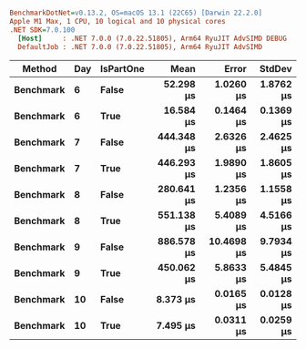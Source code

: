 ``` ini

BenchmarkDotNet=v0.13.2, OS=macOS 13.1 (22C65) [Darwin 22.2.0]
Apple M1 Max, 1 CPU, 10 logical and 10 physical cores
.NET SDK=7.0.100
  [Host]     : .NET 7.0.0 (7.0.22.51805), Arm64 RyuJIT AdvSIMD DEBUG
  DefaultJob : .NET 7.0.0 (7.0.22.51805), Arm64 RyuJIT AdvSIMD


```
|    Method | Day | IsPartOne |       Mean |      Error |    StdDev |
|---------- |---- |---------- |-----------:|-----------:|----------:|
| **Benchmark** |   **6** |     **False** |  **52.298 μs** |  **1.0260 μs** | **1.8762 μs** |
| **Benchmark** |   **6** |      **True** |  **16.584 μs** |  **0.1464 μs** | **0.1369 μs** |
| **Benchmark** |   **7** |     **False** | **444.348 μs** |  **2.6326 μs** | **2.4625 μs** |
| **Benchmark** |   **7** |      **True** | **446.293 μs** |  **1.9890 μs** | **1.8605 μs** |
| **Benchmark** |   **8** |     **False** | **280.641 μs** |  **1.2356 μs** | **1.1558 μs** |
| **Benchmark** |   **8** |      **True** | **551.138 μs** |  **5.4089 μs** | **4.5166 μs** |
| **Benchmark** |   **9** |     **False** | **886.578 μs** | **10.4698 μs** | **9.7934 μs** |
| **Benchmark** |   **9** |      **True** | **450.062 μs** |  **5.8633 μs** | **5.4845 μs** |
| **Benchmark** |  **10** |     **False** |   **8.373 μs** |  **0.0165 μs** | **0.0128 μs** |
| **Benchmark** |  **10** |      **True** |   **7.495 μs** |  **0.0311 μs** | **0.0259 μs** |
